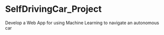 # SelfDrivingCar_Project
Develop a Web App for using Machine Learning to navigate an autonomous car
 